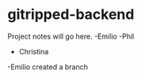 # gitripped-backend
Project notes will go here.
-Emilio 
-Phil
- Christina

-Emilio created a branch